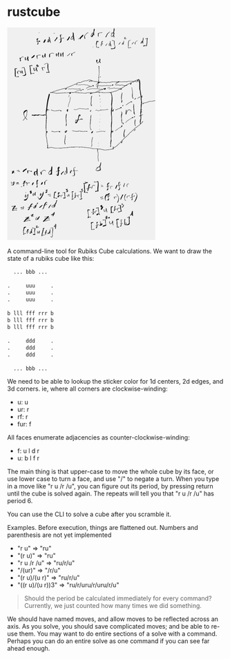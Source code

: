 rustcube
========

![remarkable.png](remarkable.png)

A command-line tool for Rubiks Cube calculations.
We want to draw the state of a rubiks cube like this:

```
  ... bbb ...
 
.     uuu     .
.     uuu     .
.     uuu     .

b lll fff rrr b
b lll fff rrr b
b lll fff rrr b

.     ddd     .
.     ddd     .
.     ddd     .

  ... bbb ...
```

We need to be able to lookup the sticker color
for 1d centers, 2d edges, and 3d corners.
ie, where all corners are clockwise-winding:

  - u: u
  - ur: r
  - rf: r
  - fur: f

All faces enumerate adjacencies as counter-clockwise-winding:

  - f: u l d r
  - u: b l f r

The main thing is that upper-case to move the whole cube by its face,
or use lower case to turn a face, and use "/" to negate a turn.
When you type in a move like "r u /r /u", you can figure out its period,
by pressing return until the cube is solved again. The repeats will
tell you that "r u /r /u" has period 6.

You can use the CLI to solve a cube after you scramble it.


Examples. Before execution, things are flattened out.
Numbers and parenthesis are not yet implemented

- "r u" => "ru"
- "(r u)" => "ru"
- "r u /r /u" => "ru/r/u"
- "/(ur)" => "/r/u"
- "(r u)/(u r)" => "ru/r/u"
- "((r u)/(u r))3" => "ru/r/uru/r/uru/r/u"

> Should the period be calculated immediately for every command? Currently, we just counted how many times we did something.

We should have named moves, and allow moves to be reflected across an axis.
As you solve, you should save complicated moves; and be able to re-use them.
You may want to do entire sections of a solve with a command.
Perhaps you can do an entire solve as one command if you can see far ahead enough.

